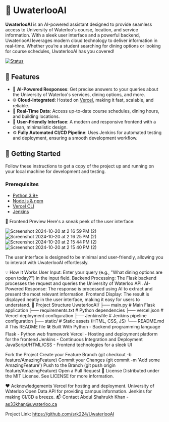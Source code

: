# 🚀 UwaterlooAI

**UwaterlooAI** is an AI-powered assistant designed to provide seamless access to University of Waterloo's course, location, and service information. With a sleek user interface and a powerful backend, UwaterlooAI leverages modern cloud technology to deliver information in real-time. Whether you’re a student searching for dining options or looking for course schedules, UwaterlooAI has you covered!


[![Status](https://img.shields.io/badge/status-active-brightgreen.svg)]()

## 🌟 Features

- 🧠 **AI-Powered Responses**: Get precise answers to your queries about the University of Waterloo's services, dining options, and more.
- 🌐 **Cloud-Integrated**: Hosted on [Vercel](https://vercel.com), making it fast, scalable, and reliable.
- 📅 **Real-Time Data**: Access up-to-date course schedules, dining hours, and building locations.
- 🎨 **User-Friendly Interface**: A modern and responsive frontend with a clean, minimalistic design.
- ⚙️ **Fully Automated CI/CD Pipeline**: Uses Jenkins for automated testing and deployment, ensuring a smooth development workflow.

## 🚀 Getting Started

Follow these instructions to get a copy of the project up and running on your local machine for development and testing.

### Prerequisites

- [Python 3.9+](https://www.python.org/downloads/)
- [Node.js & npm](https://nodejs.org/)
- [Vercel CLI](https://vercel.com/docs/cli)
- [Jenkins](https://www.jenkins.io/)


🎨 Frontend Preview
Here's a sneak peek of the user interface:

<!-- Replace with actual screenshot URL -->

![Screenshot 2024-10-20 at 2 16 59 PM (2)](https://github.com/user-attachments/assets/a01861f3-a629-4749-98d5-a445d7109b6c)
![Screenshot 2024-10-20 at 2 16 25 PM (2)](https://github.com/user-attachments/assets/aecd0d60-0eb6-4f30-a6e0-43d8423db33e)
![Screenshot 2024-10-20 at 2 15 44 PM (2)](https://github.com/user-attachments/assets/faa3b718-a70a-4c7f-a0f0-708d787910d5)
![Screenshot 2024-10-20 at 2 15 40 PM (2)](https://github.com/user-attachments/assets/dfa222b7-b7d7-47c6-b0bd-24051643a575)

The user interface is designed to be minimal and user-friendly, allowing you to interact with UwaterlooAI effortlessly.

💡 How It Works
User Input: Enter your query (e.g., "What dining options are open today?") in the input field.
Backend Processing: The Flask backend processes the request and queries the University of Waterloo API.
AI-Powered Response: The response is processed using AI to extract and present the most relevant information.
Frontend Display: The result is displayed neatly in the user interface, making it easy for users to understand.
📂 Project Structure
UwaterlooAI/
├── main.py               # Main Flask application
├── requirements.txt     # Python dependencies
├── vercel.json          # Vercel deployment configuration
├── Jenkinsfile          # Jenkins pipeline configuration
├── static/              # Static assets (HTML, CSS, JS)
└── README.md            # This README file
🛠️ Built With
Python - Backend programming language
Flask - Python web framework
Vercel - Hosting and deployment platform for the frontend
Jenkins - Continuous Integration and Deployment
JavaScript/HTML/CSS - Frontend technologies for a sleek UI

Fork the Project
Create your Feature Branch (git checkout -b feature/AmazingFeature)
Commit your Changes (git commit -m 'Add some AmazingFeature')
Push to the Branch (git push origin feature/AmazingFeature)
Open a Pull Request
📝 License
Distributed under the MIT License. See LICENSE for more information.

❤️ Acknowledgements
Vercel for hosting and deployment.
University of Waterloo Open Data API for providing campus information.
Jenkins for making CI/CD a breeze.
📬 Contact
Abdul Shahrukh Khan - as33khan@uwaterloo.ca

Project Link: https://github.com/srk224/UwaterlooAI
